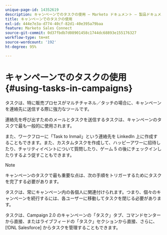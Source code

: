 ```yaml
---
unique-page-id: 14352619
description: キャンペーンでのタスクの使用 — Marketo ドキュメント — 製品ドキュメント
title: キャンペーンでのタスクの使用
exl-id: 444e7e3a-d774-40cf-82d1-40e395a79baa
feature: Marketo Sales Connect
source-git-commit: 0d37fbdb7d08901458c1744dc68893e155176327
workflow-type: tm+mt
source-wordcount: '192'
ht-degree: 95%

---
```


# キャンペーンでのタスクの使用 {#using-tasks-in-campaigns}

タスクは、特に販売プロセスがマルチチャネル／タッチの場合に、キャンペーンを連絡先に送信する際に強力なツールです。

連絡先を呼び出すためのメールとタスクを送信するタスクは、キャンペーンのタスクで最も一般的に使用されます。

また、ワークフローに「Task to Inmail」という連絡先を LinkedIn 上に作成することもできます。また、カスタムタスクを作成して、ハッピーアワーに招待したり、チャリティイベントについて質問したり、ゲーム 5 の後にチェックインしたりするよう促すこともできます。

>[!NOTE]
>
>キャンペーンのタスクで最も重要な点は、次の手順をトリガーするためにタスクを完了する必要があります。

タスクは、常にキャンペーン内の各個人に関連付けられます。つまり、個々のキャンペーンを続行するには、各ユーザーに移動してタスクを閉じる必要があります。

タスクは、Campaign 2.0 のキャンペーンの「タスク」タブ、コマンドセンターから直接、またはライブフィードの「タスク」セクションから直接、さらに、[!DNL Salesforce] からタスクを管理することもできます。
